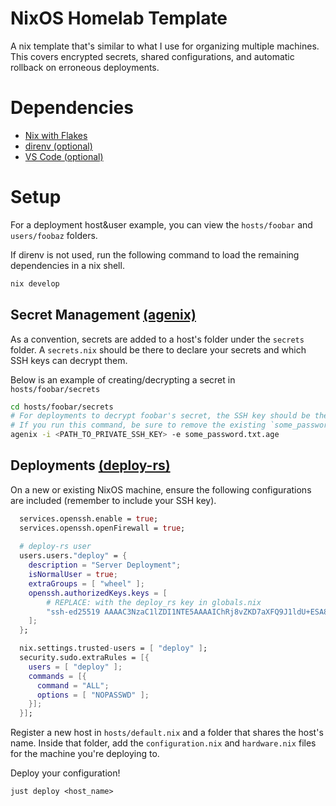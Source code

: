 # NixOS Homelab Template

A nix template that's similar to what I use for organizing multiple machines. This covers encrypted secrets, shared configurations, and automatic rollback on erroneous deployments.

# Dependencies
- [Nix with Flakes](https://zero-to-nix.com/start/install)
- [direnv (optional)](https://github.com/direnv/direnv)
- [VS Code (optional)](https://code.visualstudio.com/)

# Setup
For a deployment host&user example, you can view the `hosts/foobar` and `users/foobaz` folders.

If direnv is not used, run the following command to load the remaining dependencies in a nix shell.
```bash
nix develop
```

## Secret Management [(agenix)](https://github.com/ryantm/agenix)
As a convention, secrets are added to a host's folder under the `secrets` folder. A `secrets.nix` should be there to declare your secrets and which SSH keys can decrypt them.

Below is an example of creating/decrypting a secret in `hosts/foobar/secrets`
```bash
cd hosts/foobar/secrets
# For deployments to decrypt foobar's secret, the SSH key should be the one set to agenix in `globals.nix`.
# If you run this command, be sure to remove the existing `some_password.txt.age` file as you'll have no way of reading it.
agenix -i <PATH_TO_PRIVATE_SSH_KEY> -e some_password.txt.age
```

## Deployments [(deploy-rs)](https://github.com/serokell/deploy-rs)
On a new or existing NixOS machine, ensure the following configurations are included (remember to include your SSH key).
```nix
  services.openssh.enable = true;
  services.openssh.openFirewall = true;
  
  # deploy-rs user
  users.users."deploy" = {
    description = "Server Deployment";
    isNormalUser = true;
    extraGroups = [ "wheel" ];
    openssh.authorizedKeys.keys = [
        # REPLACE: with the deploy_rs key in globals.nix
        "ssh-ed25519 AAAAC3NzaC1lZDI1NTE5AAAAIChRj8vZKD7aXFQ9J1ldU+ESA8eT0aCbc6LuxNwH6Z8D some@user"
    ];
  };

  nix.settings.trusted-users = [ "deploy" ];
  security.sudo.extraRules = [{
    users = [ "deploy" ];
    commands = [{
      command = "ALL";
      options = [ "NOPASSWD" ];
    }];
  }];
```

Register a new host in `hosts/default.nix` and a folder that shares the host's name. Inside that folder, add the `configuration.nix` and `hardware.nix` files for the machine you're deploying to.

Deploy your configuration!
```
just deploy <host_name>
```
